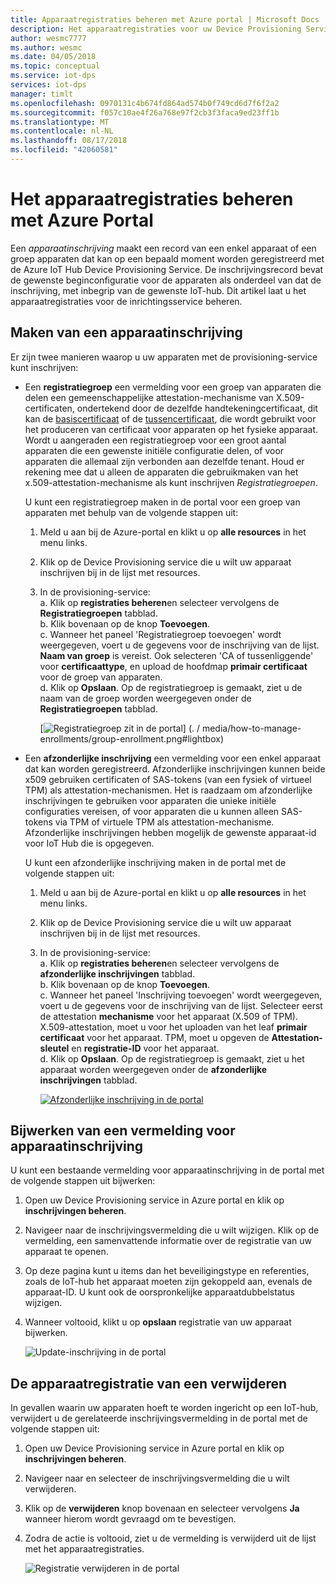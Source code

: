 ```yaml
---
title: Apparaatregistraties beheren met Azure portal | Microsoft Docs
description: Het apparaatregistraties voor uw Device Provisioning Service in de Azure-Portal beheren
author: wesmc7777
ms.author: wesmc
ms.date: 04/05/2018
ms.topic: conceptual
ms.service: iot-dps
services: iot-dps
manager: timlt
ms.openlocfilehash: 0970131c4b674fd864ad574b0f749cd6d7f6f2a2
ms.sourcegitcommit: f057c10ae4f26a768e97f2cb3f3faca9ed23ff1b
ms.translationtype: MT
ms.contentlocale: nl-NL
ms.lasthandoff: 08/17/2018
ms.locfileid: "42060581"
---
```

# <a name="how-to-manage-device-enrollments-with-azure-portal"></a>Het apparaatregistraties beheren met Azure Portal

Een *apparaatinschrijving* maakt een record van een enkel apparaat of een groep apparaten dat kan op een bepaald moment worden geregistreerd met de Azure IoT Hub Device Provisioning Service. De inschrijvingsrecord bevat de gewenste beginconfiguratie voor de apparaten als onderdeel van dat de inschrijving, met inbegrip van de gewenste IoT-hub. Dit artikel laat u het apparaatregistraties voor de inrichtingsservice beheren.


## <a name="create-a-device-enrollment"></a>Maken van een apparaatinschrijving

Er zijn twee manieren waarop u uw apparaten met de provisioning-service kunt inschrijven:

* Een **registratiegroep** een vermelding voor een groep van apparaten die delen een gemeenschappelijke attestation-mechanisme van X.509-certificaten, ondertekend door de dezelfde handtekeningcertificaat, dit kan de [basiscertificaat](https://docs.microsoft.com/azure/iot-dps/concepts-security#root-certificate) of de [tussencertificaat](https://docs.microsoft.com/azure/iot-dps/concepts-security#intermediate-certificate), die wordt gebruikt voor het produceren van certificaat voor apparaten op het fysieke apparaat. Wordt u aangeraden een registratiegroep voor een groot aantal apparaten die een gewenste initiële configuratie delen, of voor apparaten die allemaal zijn verbonden aan dezelfde tenant. Houd er rekening mee dat u alleen de apparaten die gebruikmaken van het x.509-attestation-mechanisme als kunt inschrijven *Registratiegroepen*. 

    U kunt een registratiegroep maken in de portal voor een groep van apparaten met behulp van de volgende stappen uit:

    1. Meld u aan bij de Azure-portal en klikt u op **alle resources** in het menu links.  
    1. Klik op de Device Provisioning service die u wilt uw apparaat inschrijven bij in de lijst met resources.  
    1. In de provisioning-service:  
       a. Klik op **registraties beheren**en selecteer vervolgens de **Registratiegroepen** tabblad.  
       b. Klik bovenaan op de knop **Toevoegen**.  
       c. Wanneer het paneel 'Registratiegroep toevoegen' wordt weergegeven, voert u de gegevens voor de inschrijving van de lijst.  **Naam van groep** is vereist. Ook selecteren 'CA of tussenliggende' voor **certificaattype**, en upload de hoofdmap **primair certificaat** voor de groep van apparaten.  
       d. Klik op **Opslaan**. Op de registratiegroep is gemaakt, ziet u de naam van de groep worden weergegeven onder de **Registratiegroepen** tabblad.  

       [![Registratiegroep zit in de portal](./media/how-to-manage-enrollments/group-enrollment.png)] (. / media/how-to-manage-enrollments/group-enrollment.png#lightbox)
    

* Een **afzonderlijke inschrijving** een vermelding voor een enkel apparaat dat kan worden geregistreerd. Afzonderlijke inschrijvingen kunnen beide x509 gebruiken certificaten of SAS-tokens (van een fysiek of virtueel TPM) als attestation-mechanismen. Het is raadzaam om afzonderlijke inschrijvingen te gebruiken voor apparaten die unieke initiële configuraties vereisen, of voor apparaten die u kunnen alleen SAS-tokens via TPM of virtuele TPM als attestation-mechanisme. Afzonderlijke inschrijvingen hebben mogelijk de gewenste apparaat-id voor IoT Hub die is opgegeven.

    U kunt een afzonderlijke inschrijving maken in de portal met de volgende stappen uit:

    1. Meld u aan bij de Azure-portal en klikt u op **alle resources** in het menu links.
    1. Klik op de Device Provisioning service die u wilt uw apparaat inschrijven bij in de lijst met resources.
    1. In de provisioning-service:  
       a. Klik op **registraties beheren**en selecteer vervolgens de **afzonderlijke inschrijvingen** tabblad.  
       b. Klik bovenaan op de knop **Toevoegen**.   
       c. Wanneer het paneel 'Inschrijving toevoegen' wordt weergegeven, voert u de gegevens voor de inschrijving van de lijst. Selecteer eerst de attestation **mechanisme** voor het apparaat (X.509 of TPM). X.509-attestation, moet u voor het uploaden van het leaf **primair certificaat** voor het apparaat. TPM, moet u opgeven de **Attestation-sleutel** en **registratie-ID** voor het apparaat.  
       d. Klik op **Opslaan**. Op de registratiegroep is gemaakt, ziet u het apparaat worden weergegeven onder de **afzonderlijke inschrijvingen** tabblad.  

       [![Afzonderlijke inschrijving in de portal](./media/how-to-manage-enrollments/individual-enrollment.png)](./media/how-to-manage-enrollments/individual-enrollment.png#lightbox)

## <a name="update-an-enrollment-entry"></a>Bijwerken van een vermelding voor apparaatinschrijving
U kunt een bestaande vermelding voor apparaatinschrijving in de portal met de volgende stappen uit bijwerken:

1. Open uw Device Provisioning service in Azure portal en klik op **inschrijvingen beheren**. 
1. Navigeer naar de inschrijvingsvermelding die u wilt wijzigen. Klik op de vermelding, een samenvattende informatie over de registratie van uw apparaat te openen. 
1. Op deze pagina kunt u items dan het beveiligingstype en referenties, zoals de IoT-hub het apparaat moeten zijn gekoppeld aan, evenals de apparaat-ID. U kunt ook de oorspronkelijke apparaatdubbelstatus wijzigen. 
1. Wanneer voltooid, klikt u op **opslaan** registratie van uw apparaat bijwerken. 

    ![Update-inschrijving in de portal](./media/how-to-manage-enrollments/update-enrollment.png)

## <a name="remove-a-device-enrollment"></a>De apparaatregistratie van een verwijderen
In gevallen waarin uw apparaten hoeft te worden ingericht op een IoT-hub, verwijdert u de gerelateerde inschrijvingsvermelding in de portal met de volgende stappen uit:

1. Open uw Device Provisioning service in Azure portal en klik op **inschrijvingen beheren**. 
1. Navigeer naar en selecteer de inschrijvingsvermelding die u wilt verwijderen. 
1. Klik op de **verwijderen** knop bovenaan en selecteer vervolgens **Ja** wanneer hierom wordt gevraagd om te bevestigen. 
1. Zodra de actie is voltooid, ziet u de vermelding is verwijderd uit de lijst met het apparaatregistraties. 
 
    ![Registratie verwijderen in de portal](./media/how-to-manage-enrollments/remove-enrollment.png)


